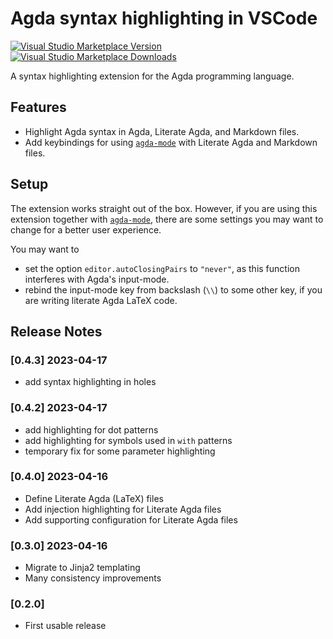 # Agda syntax highlighting in VSCode

[![Visual Studio Marketplace Version](https://img.shields.io/visual-studio-marketplace/v/FredrikBakke.agda-syntax.svg)](https://marketplace.visualstudio.com/items?itemName=FredrikBakke.agda-syntax)
[![Visual Studio Marketplace Downloads](https://img.shields.io/visual-studio-marketplace/d/FredrikBakke.agda-syntax.svg)](https://marketplace.visualstudio.com/items?itemName=FredrikBakke.agda-syntax)

A syntax highlighting extension for the Agda programming language.

## Features

- Highlight Agda syntax in Agda, Literate Agda, and Markdown files.
- Add keybindings for using [`agda-mode`](https://marketplace.visualstudio.com/items?itemName=banacorn.agda-mode) with Literate Agda and Markdown files.

## Setup

The extension works straight out of the box. However, if you are using this extension together with [`agda-mode`](https://marketplace.visualstudio.com/items?itemName=banacorn.agda-mode), there are some settings you may want to change for a better user experience.

You may want to

- set the option `editor.autoClosingPairs` to `"never"`, as this function interferes with Agda's input-mode.
- rebind the input-mode key from backslash (`\\`) to some other key, if you are writing literate Agda LaTeX code.

## Release Notes

### [0.4.3] 2023-04-17

- add syntax highlighting in holes

### [0.4.2] 2023-04-17

- add highlighting for dot patterns
- add highlighting for symbols used in `with` patterns
- temporary fix for some parameter highlighting

### [0.4.0] 2023-04-16

- Define Literate Agda (LaTeX) files
- Add injection highlighting for Literate Agda files
- Add supporting configuration for Literate Agda files

### [0.3.0] 2023-04-16

- Migrate to Jinja2 templating
- Many consistency improvements

### [0.2.0]

- First usable release
